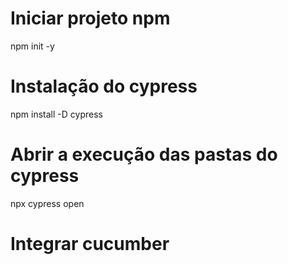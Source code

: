 # Iniciar projeto npm
npm init -y

# Instalação do cypress

npm install -D cypress

# Abrir a execução das pastas do cypress

npx cypress open

# Integrar cucumber 
